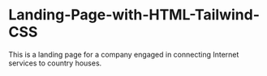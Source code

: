 # Landing-Page-with-HTML-Tailwind-CSS
This is a landing page for a company engaged in connecting Internet services to country houses.
